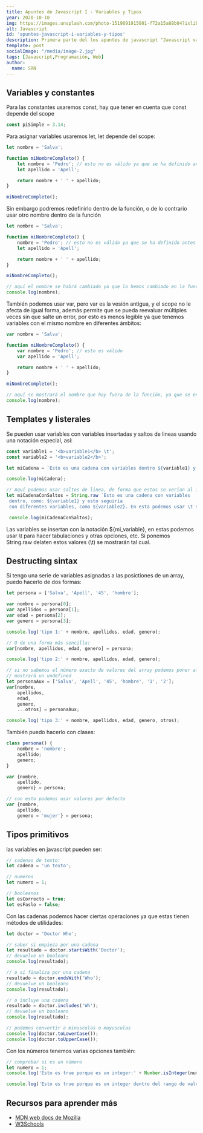 ```yaml
---
title: Apuntes de Javascript I - Variables y Tipos
year: 2020-10-10
img: https://images.unsplash.com/photo-1519091915001-f72a15a88b04?ixlib=rb-1.2.1&ixid=eyJhcHBfaWQiOjEyMDd9
alt: Javascript
id: 'apuntes-javascript-i-variables-y-tipos'
description: Primera parte del los apuntes de javascript "Javascript variables y tipos", uso de las variables en javascript y tipos de variables, constantes, templates y literales
template: post
socialImage: "/media/image-2.jpg"
tags: [Javascript,Programación, Web]
author:
  name: SRN
---
```


## Variables y constantes

Para las constantes usaremos const, hay que tener en cuenta que const depende del scope

```javascript
const piSimple = 3.14;
```

Para asignar variables usaremos let, let depende del scope:

```javascript
let nombre = 'Salva';

function miNombreCompleto() {
    let nombre = 'Pedro'; // esto no es válido ya que se ha definido antes, se producirá un error
    let apellido = 'Apell';

    return nombre + ' ' + apellido;
}

miNombreCompleto();
```

Sin embargo podremos redefinirlo dentro de la función, o de lo contrario usar otro nombre dentro de la función

```javascript
let nombre = 'Salva';

function miNombreCompleto() {
    nombre = 'Pedro'; // esto no es válido ya que se ha definido antes
    let apellido = 'Apell';

    return nombre + ' ' + apellido;
}

miNombreCompleto();

// aquí el nombre se habrá cambiado ya que lo hemos cambiado en la función
console.log(nombre);
```

También podemos usar var, pero var es la vesión antigua, y el scope no le afecta de igual forma, además permite que se pueda reevaluar múltiples veces sin que salte un error, por esto es menos legible ya que tenemos variables con el mismo nombre en diferentes ámbitos:

```javascript
var nombre = 'Salva';

function miNombreCompleto() {
    var nombre = 'Pedro'; // esto es válido
    var apellido = 'Apell';

    return nombre + ' ' + apellido;
}

miNombreCompleto();

// aquí se mostrará el nombre que hay fuera de la función, ya que se entiende que dentro estas usando otra variable
console.log(nombre);
```

## Templates y listerales

Se pueden usar variables con variables insertadas y saltos de lineas usando una notación especial, así:

```javascript
const variable1 = '<b>variable1</b> \t';
const variable2 = '<b>variable2</b>';

let miCadena = `Esto es una cadena con variables dentro ${variable1} y esto seguiría con diferentes ${variable2}`

console.log(miCadena);

// Aquí podemos usar saltos de linea, de forma que estos se verían al imprimirlos en la web
let miCadenaConSaltos = String.raw `Esto es una cadena con variables
 dentro, como: ${variable1} y esto seguiría
 con diferentes variables, como ${variable2}. En esta podemos usar \t sin que afecte a nada porque tenemos String.raw puesto `;

 console.log(miCadenaConSaltos);
```

Las variables se insertan con la notación ${mi_variable}, en estas podemos usar \t para hacer tabulaciones y otras opciones, etc. Si ponemos String.raw delaten estos valores (\t) se mostrarán tal cual.

## Destructing sintax

Si tengo una serie de variables asignadas a las posictiones de un array, puedo hacerlo de dos formas:

```javascript
let persona = ['Salva', 'Apell', '45', 'hombre'];

var nombre = persona[0];
var apellidos = persona[1];
var edad = persona[2];
var genero = persona[3];

console.log('tipo 1:' + nombre, apellidos, edad, genero);

// O de una forma más sencilla:
var[nombre, apellidos, edad, genero] = persona;

console.log('tipo 2:' + nombre, apellidos, edad, genero);

// si no sabemos el número exacto de valores del array podemos poner al final ...mivariable, que contendrá el resto de valores, sino
// mostrará un undefined
let personaAux = ['Salva', 'Apell', '45', 'hombre', '1', '2'];
var[nombre,
    apellidos,
    edad,
    genero,
    ...otros] = personaAux;

console.log('tipo 3:' + nombre, apellidos, edad, genero, otros);

```

También puedo hacerlo con clases:

```javascript
class persona() {
    nombre = 'nombre';
    apellido;
    genero;
}

var {nombre,
    apellido,
    genero} = persona;

// con esto podemos usar valores por defecto
var {nombre,
    apellido,
    genero = 'mujer'} = persona;
```

## Tipos primitivos

las variables en javascript pueden ser:

```javascript
// cadenas de texto:
let cadena = 'un texto';

// numeros
let numero = 1;

// booleanos
let esCorrecto = true;
let esFaslo = false;
```

Con las cadenas podemos hacer ciertas operaciones ya que estas tienen métodos de utilidades:

```javascript
let doctor = 'Doctor Who';

// saber si empieza por una cadena
let resultado = doctor.startsWith('Doctor');
// devuelve un booleano
console.log(resultado);

// o si finaliza por una cadena
resultado = doctor.endsWith('Who');
// devuelve un booleano
console.log(resultado);

// o incluye una cadena
resultado = doctor.includes('Wh');
// devuelve un booleano
console.log(resultado);

// podemos convertir a minusculas o mayusculas
console.log(doctor.toLowerCase());
console.log(doctor.toUpperCase());
```

Con los números tenemos varias opciones también:

```javascript
// comprobar si es un número
let numero = 1;
console.log('Esto es true porque es un integer:' + Number.isInteger(numero));

console.log('Esto es true porque es un integer dentro del rango de valores correcto de integer para Javascript:' + Number.isSafeInteger(numero));
```

## Recursos para aprender más

* [MDN web docs de Mozilla](https://developer.mozilla.org)
* [W3Schools](https://www.w3schools.com/js/)
